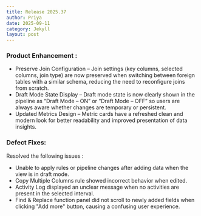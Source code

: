 ```yaml
---
title: Release 2025.37
author: Priya
date: 2025-09-11
category: Jekyll
layout: post
---
```

### Product Enhancement :

* Preserve Join Configuration – Join settings (key columns, selected columns, join type) are now preserved when switching between foreign tables with a similar schema, reducing the need to reconfigure joins from scratch.
* Draft Mode State Display – Draft mode state is now clearly shown in the pipeline as “Draft Mode – ON” or “Draft Mode – OFF” so users are always aware whether changes are temporary or persistent.
* Updated Metrics Design – Metric cards have a refreshed clean and modern look for better readability and improved presentation of data insights.

### Defect Fixes:
Resolved the following issues :
* Unable to apply rules or pipeline changes after adding data when the view is in draft mode.
* Copy Multiple Columns rule showed incorrect behavior when edited.
* Activity Log displayed an unclear message when no activities are present in the selected interval.
* Find & Replace function panel did not scroll to newly added fields when clicking "Add more" button, causing a confusing user experience.


